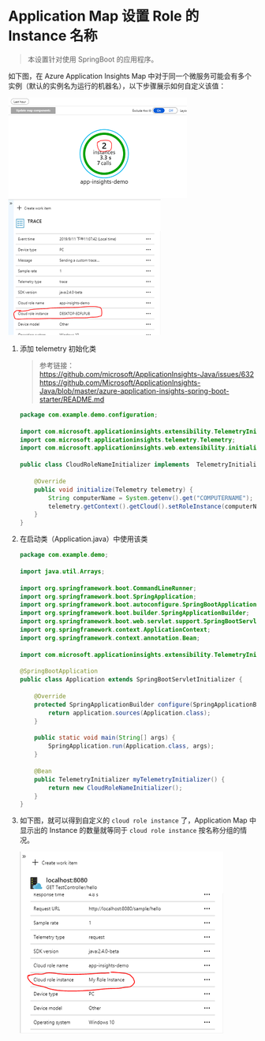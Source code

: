# Application Map 设置 Role 的 Instance 名称

> 本设置针对使用 SpringBoot 的应用程序。

如下图，在 Azure Application Insights Map 中对于同一个微服务可能会有多个实例（默认的实例名为运行的机器名），以下步骤展示如何自定义该值：

![cloud role instance](./images/cloud-role-instance.png)
![telemetry model](./images/telemetry-model.png)

1. 添加 telemetry 初始化类

    > 参考链接：  
    > <https://github.com/microsoft/ApplicationInsights-Java/issues/632>  
    > <https://github.com/Microsoft/ApplicationInsights-Java/blob/master/azure-application-insights-spring-boot-starter/README.md>

    ```java {12}
    package com.example.demo.configuration;

    import com.microsoft.applicationinsights.extensibility.TelemetryInitializer;
    import com.microsoft.applicationinsights.telemetry.Telemetry;
    import com.microsoft.applicationinsights.web.extensibility.initializers.WebTelemetryInitializerBase;

    public class CloudRoleNameInitializer implements  TelemetryInitializer  {

        @Override
        public void initialize(Telemetry telemetry) {
            String computerName = System.getenv().get("COMPUTERNAME");
            telemetry.getContext().getCloud().setRoleInstance(computerName);
        }
    }
    ```

2. 在启动类（Application.java）中使用该类

    ```java {29}
    package com.example.demo;

    import java.util.Arrays;

    import org.springframework.boot.CommandLineRunner;
    import org.springframework.boot.SpringApplication;
    import org.springframework.boot.autoconfigure.SpringBootApplication;
    import org.springframework.boot.builder.SpringApplicationBuilder;
    import org.springframework.boot.web.servlet.support.SpringBootServletInitializer;
    import org.springframework.context.ApplicationContext;
    import org.springframework.context.annotation.Bean;

    import com.microsoft.applicationinsights.extensibility.TelemetryInitializer;

    @SpringBootApplication
    public class Application extends SpringBootServletInitializer {

        @Override
        protected SpringApplicationBuilder configure(SpringApplicationBuilder application) {
            return application.sources(Application.class);
        }

        public static void main(String[] args) {
            SpringApplication.run(Application.class, args);
        }

        @Bean
        public TelemetryInitializer myTelemetryInitializer() {
            return new CloudRoleNameInitializer();
        }
    }
    ```

3. 如下图，就可以得到自定义的 `cloud role instance` 了，Application Map 中显示出的 Instance 的数量就等同于 `cloud role instance` 按名称分组的情况。

    ![telemetry custom model](./images/telemetry-custom-model.png)
